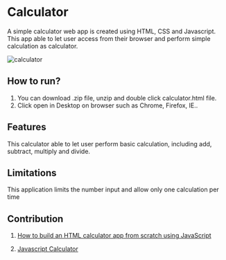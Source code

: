 # Calculator
A simple calculator web app is created using HTML, CSS and Javascript. This app able to let user access from their browser and perform simple calculation as calculator. 

![calculator](https://user-images.githubusercontent.com/22289585/44197843-62c19e80-a172-11e8-8542-430b5d525de7.JPG)

## How to run?
1. You can download .zip file, unzip and double click calculator.html file.
2. Click open in Desktop on browser such as Chrome, Firefox, IE..

## Features
This calculator able to let user perform basic calculation, including add, subtract, multiply and divide.

## Limitations
This application limits the number input and allow only one calculation per time

## Contribution
1. [How to build an HTML calculator app from scratch using JavaScript ](https://medium.freecodecamp.org/how-to-build-an-html-calculator-app-from-scratch-using-javascript-4454b8714b98)

2. [Javascript Calculator](https://codepen.io/giana/pen/GJMBEv)
